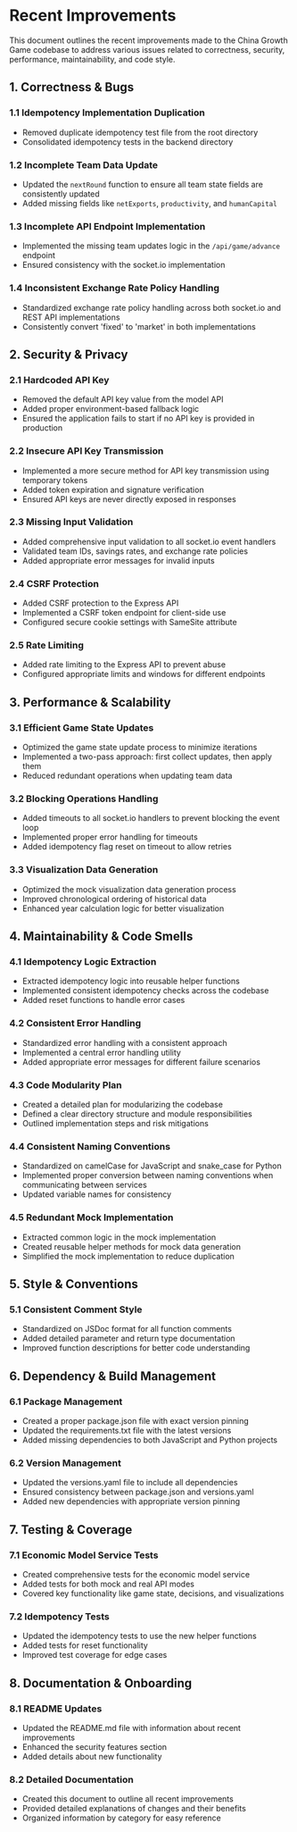# Recent Improvements

This document outlines the recent improvements made to the China Growth Game codebase to address various issues related to correctness, security, performance, maintainability, and code style.

## 1. Correctness & Bugs

### 1.1 Idempotency Implementation Duplication
- Removed duplicate idempotency test file from the root directory
- Consolidated idempotency tests in the backend directory

### 1.2 Incomplete Team Data Update
- Updated the `nextRound` function to ensure all team state fields are consistently updated
- Added missing fields like `netExports`, `productivity`, and `humanCapital`

### 1.3 Incomplete API Endpoint Implementation
- Implemented the missing team updates logic in the `/api/game/advance` endpoint
- Ensured consistency with the socket.io implementation

### 1.4 Inconsistent Exchange Rate Policy Handling
- Standardized exchange rate policy handling across both socket.io and REST API implementations
- Consistently convert 'fixed' to 'market' in both implementations

## 2. Security & Privacy

### 2.1 Hardcoded API Key
- Removed the default API key value from the model API
- Added proper environment-based fallback logic
- Ensured the application fails to start if no API key is provided in production

### 2.2 Insecure API Key Transmission
- Implemented a more secure method for API key transmission using temporary tokens
- Added token expiration and signature verification
- Ensured API keys are never directly exposed in responses

### 2.3 Missing Input Validation
- Added comprehensive input validation to all socket.io event handlers
- Validated team IDs, savings rates, and exchange rate policies
- Added appropriate error messages for invalid inputs

### 2.4 CSRF Protection
- Added CSRF protection to the Express API
- Implemented a CSRF token endpoint for client-side use
- Configured secure cookie settings with SameSite attribute

### 2.5 Rate Limiting
- Added rate limiting to the Express API to prevent abuse
- Configured appropriate limits and windows for different endpoints

## 3. Performance & Scalability

### 3.1 Efficient Game State Updates
- Optimized the game state update process to minimize iterations
- Implemented a two-pass approach: first collect updates, then apply them
- Reduced redundant operations when updating team data

### 3.2 Blocking Operations Handling
- Added timeouts to all socket.io handlers to prevent blocking the event loop
- Implemented proper error handling for timeouts
- Added idempotency flag reset on timeout to allow retries

### 3.3 Visualization Data Generation
- Optimized the mock visualization data generation process
- Improved chronological ordering of historical data
- Enhanced year calculation logic for better visualization

## 4. Maintainability & Code Smells

### 4.1 Idempotency Logic Extraction
- Extracted idempotency logic into reusable helper functions
- Implemented consistent idempotency checks across the codebase
- Added reset functions to handle error cases

### 4.2 Consistent Error Handling
- Standardized error handling with a consistent approach
- Implemented a central error handling utility
- Added appropriate error messages for different failure scenarios

### 4.3 Code Modularity Plan
- Created a detailed plan for modularizing the codebase
- Defined a clear directory structure and module responsibilities
- Outlined implementation steps and risk mitigations

### 4.4 Consistent Naming Conventions
- Standardized on camelCase for JavaScript and snake_case for Python
- Implemented proper conversion between naming conventions when communicating between services
- Updated variable names for consistency

### 4.5 Redundant Mock Implementation
- Extracted common logic in the mock implementation
- Created reusable helper methods for mock data generation
- Simplified the mock implementation to reduce duplication

## 5. Style & Conventions

### 5.1 Consistent Comment Style
- Standardized on JSDoc format for all function comments
- Added detailed parameter and return type documentation
- Improved function descriptions for better code understanding

## 6. Dependency & Build Management

### 6.1 Package Management
- Created a proper package.json file with exact version pinning
- Updated the requirements.txt file with the latest versions
- Added missing dependencies to both JavaScript and Python projects

### 6.2 Version Management
- Updated the versions.yaml file to include all dependencies
- Ensured consistency between package.json and versions.yaml
- Added new dependencies with appropriate version pinning

## 7. Testing & Coverage

### 7.1 Economic Model Service Tests
- Created comprehensive tests for the economic model service
- Added tests for both mock and real API modes
- Covered key functionality like game state, decisions, and visualizations

### 7.2 Idempotency Tests
- Updated the idempotency tests to use the new helper functions
- Added tests for reset functionality
- Improved test coverage for edge cases

## 8. Documentation & Onboarding

### 8.1 README Updates
- Updated the README.md file with information about recent improvements
- Enhanced the security features section
- Added details about new functionality

### 8.2 Detailed Documentation
- Created this document to outline all recent improvements
- Provided detailed explanations of changes and their benefits
- Organized information by category for easy reference
